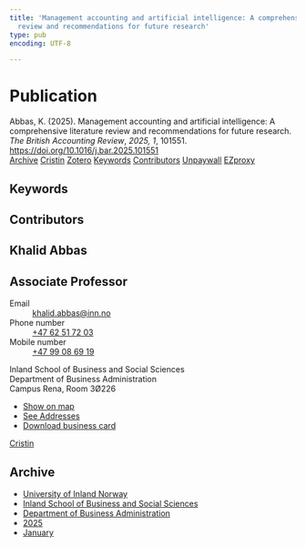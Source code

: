 ```yaml
---
title: 'Management accounting and artificial intelligence: A comprehensive literature
  review and recommendations for future research'
type: pub
encoding: UTF-8

---
```

<h1>Publication</h1>
<article id="csl-bib-container-E79HRRJP" class="csl-bib-container">
  <div class="csl-bib-body"> <div class="csl-entry">Abbas, K. (2025). Management accounting and artificial intelligence: A comprehensive literature review and recommendations for future research. <i>The British Accounting Review</i>, <i>2025, 1</i>, 101551. <a href="https://doi.org/10.1016/j.bar.2025.101551">https://doi.org/10.1016/j.bar.2025.101551</a></div> </div>
  <div class="csl-bib-buttons">
    <a href="#taxonomy-article-E79HRRJP" alt="archive" class="csl-bib-button">Archive</a>
    <a href="https://app.cristin.no/results/show.jsf?id=2347396" alt="Cristin" class="csl-bib-button">Cristin</a>
    <a href="http://zotero.org/groups/5881554/items/E79HRRJP" alt="Zotero" class="csl-bib-button">Zotero</a>
    <a href="#keywords-article-E79HRRJP" alt="keywords" class="csl-bib-button">Keywords</a>
    <a href="#contributors-article-E79HRRJP" alt="contributors" class="csl-bib-button">Contributors</a>
    <a href="https://doi.org/10.1016/j.bar.2025.101551" alt="Unpaywall" class="csl-bib-button">Unpaywall</a>
    <a href="https://doi.org/10.1016/j.bar.2025.101551" alt="EZproxy" class="csl-bib-button">EZproxy</a>
  </div>
  <div id="csl-bib-meta-container-E79HRRJP"></div>
</article>
<div id="csl-bib-meta-E79HRRJP" class="csl-bib-meta">
  <article id="keywords-article-E79HRRJP" class="keywords-article">
    <h1>Keywords</h1>
    
  </article>
  <article id="contributors-article-E79HRRJP" class="contributors-article">
    <h1>Contributors</h1>
    <div class="personas"> <div class="vrtx-hinn-person-card"> <div class="photo"> <i class="lar la-user-circle missing-person"></i> </div> <div class="info"> <hgroup><h1>Khalid Abbas</h1> <h2>Associate Professor</h2> </hgroup><dl> <dt>Email</dt> <dd> <a href="mailto:khalid.abbas@inn.no">khalid.abbas@inn.no</a> </dd> <dt>Phone number</dt> <dd><a href="tel:+4762517203"> +47 62 51 72 03 </a></dd> <dt>Mobile number</dt> <dd><a href="tel:+4799086919"> +47 99 08 69 19 </a></dd> </dl> <p> Inland School of Business and Social Sciences<br> Department of Business Administration<br> Campus Rena, Room 3Ø226 </p> <ul class="vrtx-hinn-links"> <li><a href="https://www.google.com/maps?q=61.13620,11.37454">Show on map</a></li> <li><a href="https://www.inn.no/english/find-an-employee/khalid-abbas.html#vrtx-hinn-addresses">See Addresses</a></li> <li><a href="https://www.inn.no/english/find-an-employee/khalid-abbas.html?vrtx=vcf">Download business card</a></li> </ul> </div> </div> <a href="https://app.cristin.no/persons/show.jsf?id=1721875" alt="Cristin URL" class="personas-cristin">Cristin</a> </div>
  </article>
  <article id="taxonomy-article-E79HRRJP" class="taxonomy-article">
    <h1>Archive</h1>
    <ul>
      <li><a href="{{< params subfolder >}}en/archive/?key=3DCRN523">University of Inland Norway</a></li>
      <li><a href="{{< params subfolder >}}en/archive/?key=DU8Q9LN9">Inland School of Business and Social Sciences</a></li>
      <li><a href="{{< params subfolder >}}en/archive/?key=3IQA89I8">Department of Business Administration</a></li>
      <li><a href="{{< params subfolder >}}en/archive/?key=7XFLPQNF">2025</a></li>
      <li><a href="{{< params subfolder >}}en/archive/?key=GN22DUGA">January</a></li>
    </ul>
  </article>
</div>
